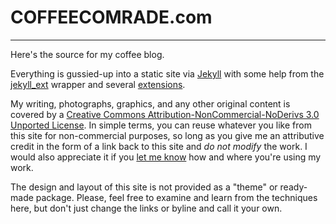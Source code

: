# COFFEECOMRADE.com
***
Here's the source for my coffee blog. 

Everything is gussied-up into a static site via [Jekyll][1] with some help from the [jekyll_ext][2] wrapper and several [extensions][3].

My writing, photographs, graphics, and any other original content is covered by a [Creative Commons Attribution-NonCommercial-NoDerivs 3.0 Unported License][4]. In simple terms, you can reuse whatever you like from this site for non-commercial purposes, so long as you give me an attributive credit in the form of a link back to this site and _do not modify_ the work. I would also appreciate it if you [let me know][5] how and where you're using my work.

The design and layout of this site is not provided as a "theme" or ready-made package. Please, feel free to examine and learn from the techniques here, but don't just change the links or byline and call it your own.

[1]: https://github.com/mojombo/jekyll
[2]: https://github.com/rfelix/jekyll_ext
[3]: https://github.com/rfelix/my_jekyll_extensions
[4]: http://creativecommons.org/licenses/by-nc-nd/3.0/
[5]: http://coffeecomrade.com/contact.html